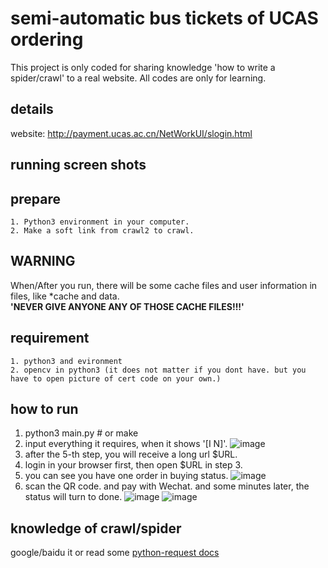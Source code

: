 # semi-automatic bus tickets of UCAS ordering
This project is only coded for sharing knowledge 'how to write a spider/crawl' to a real website. All codes are only for learning.  

## details
website: http://payment.ucas.ac.cn/NetWorkUI/slogin.html

## running screen shots

## prepare
```
1. Python3 environment in your computer. 
2. Make a soft link from crawl2 to crawl. 
```

## WARNING
When/After you run, there will be some cache files and user information in files, like \*cache and data.  
**'NEVER GIVE ANYONE ANY OF THOSE CACHE FILES!!!'**

## requirement
```
1. python3 and evironment
2. opencv in python3 (it does not matter if you dont have. but you have to open picture of cert code on your own.)
```

## how to run
1. python3 main.py # or make 
2. input everything it requires, when it shows '[I N]'.
![image]("https://github.com/indestinee/semi-automatic-bus-tickets-of-UCAS-ordering/raw/master/pics/1.png")
3. after the 5-th step, you will receive a long url $URL.
4. login in your browser first, then open $URL in step 3.
5. you can see you have one order in buying status.
![image]("https://github.com/indestinee/semi-automatic-bus-tickets-of-UCAS-ordering/raw/master/pics/2.png")
6. scan the QR code. and pay with Wechat. and some minutes later, the status will turn to done.
![image]("https://github.com/indestinee/semi-automatic-bus-tickets-of-UCAS-ordering/raw/master/pics/3.png")
![image]("https://github.com/indestinee/semi-automatic-bus-tickets-of-UCAS-ordering/raw/master/pics/4.png")

## knowledge of crawl/spider
google/baidu it or read some <a href='http://docs.python-requests.org/zh_CN/latest/user/quickstart.html'>python-request docs</a>
